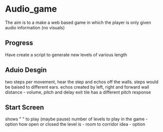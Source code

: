 # Audio_game

The aim is to a make a web based game in which the player is only given audio information (no visuals)

## Progress

Have create a script to generate new levels of various length

## Aduio Desgin
 two steps per movement, hear the step and echos off the walls.
 steps would be baised to different ears.
 echos created by left, right and forward wall distance - volume, pitch and delay
 exit tile has a different pitch response

## Start Screen
  shows " " to play (maybe pause)
  number of levels to play in the game - option
  how open or closed the level is - room to corridor idea - option